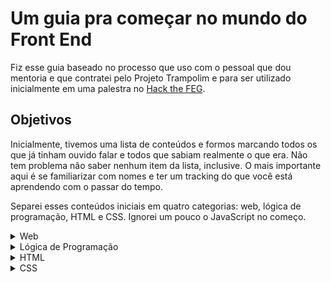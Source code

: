 # Um guia pra começar no mundo do Front End

Fiz esse guia baseado no processo que uso com o pessoal que dou mentoria e que contratei pelo Projeto Trampolim e para ser utilizado inicialmente em uma palestra no [Hack the FEG](https://www.even3.com.br/htf2021/). 

## Objetivos

Inicialmente, tivemos uma lista de conteúdos e formos marcando todos os que já tinham ouvido falar e todos que sabiam realmente o que era. Não tem problema não saber nenhum item da lista, inclusive. O mais importante aqui é se familiarizar com nomes e ter um tracking do que você está aprendendo com o passar do tempo.

Separei esses conteúdos iniciais em quatro categorias: web, lógica de programação, HTML e CSS. Ignorei um pouco o JavaScript no começo.

<details>
    <summary>Web</summary>
    [ ] Inspecionador de Elementos
    [ ] Servidor
    [ ] Diferenças entre Back End e Front End
    [ ] Git
    [ ] Scrum
</details>

<details>
    <summary>Lógica de Programação</summary>
    [ ] Variáveis
    [ ] Operações aritméticas (soma, multiplicação, etc)
    [ ] Operações condicionais (maior que, igual que, etc)
    [ ] Operação de negação
    [ ] Estrutura condicional (if/else)
    [ ] Estrutura de repetição (for, while, etc)
    [ ] Tipos de dados (number, string, boolean, etc)
    [ ] Objetos
    [ ] Arrays
</details>

<details>
    <summary>HTML</summary>
    [ ] O que é
    [ ] Semântica
    [ ] Formulário
    [ ] Acessibilidade
    [ ] SVG
</details>

<details>
    <summary>CSS</summary>
    [ ] Grid
    [ ] Flexbox
    [ ] Estilização de texto
    [ ] After e Before
    [ ] Animações
    [ ] Imagens
    [ ] Formulário
    [ ] Box Model
    [ ] Display
    [ ] Position
</details>
